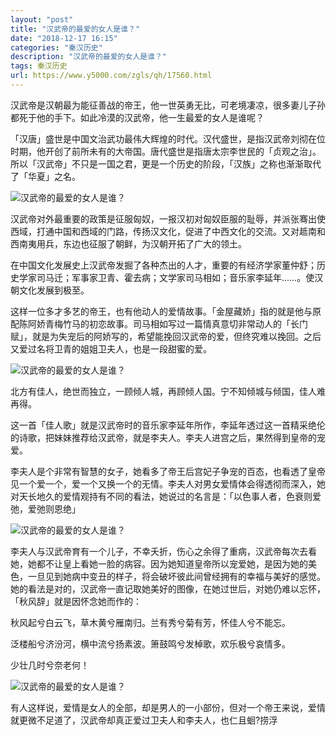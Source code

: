 ```yaml
---
layout: "post"
title: "汉武帝的最爱的女人是谁？"
date: "2018-12-17 16:15"
categories: "秦汉历史"
description: "汉武帝的最爱的女人是谁？"
tags: 秦汉历史
url: https://www.y5000.com/zgls/qh/17560.html
---
```






汉武帝是汉朝最为能征善战的帝王，他一世英勇无比，可老境凄凉，很多妻儿子孙都死于他的手下。如此冷漠的汉武帝，他一生最爱的女人是谁呢？

「汉唐」盛世是中国文治武功最伟大辉煌的时代。汉代盛世，是指汉武帝刘彻在位时期，他开创了前所未有的大帝国。唐代盛世是指唐太宗李世民的「贞观之治」。所以「汉武帝」不只是一国之君，更是一个历史的阶段，「汉族」之称也渐渐取代了「华夏」之名。

![汉武帝的最爱的女人是谁？](/uploads/allimg/170321/6-1F321105202F2.JPG)

汉武帝对外最重要的政策是征服匈奴，一报汉初对匈奴臣服的耻辱，并派张骞出使西域，打通中国和西域的门路，传扬汉文化，促进了中西文化的交流。又对趆南和西南夷用兵，东边也征服了朝鲜，为汉朝开拓了广大的领土。

在中国文化发展史上汉武帝发掘了各种杰出的人才，重要的有经济学家董仲舒；历史学家司马迁；军事家卫青、霍去病；文学家司马相如；音乐家李延年……。使汉朝文化发展到极至。

这样一位多才多艺的帝王，也有他动人的爱情故事。「金屋藏娇」指的就是他与原配陈阿娇青梅竹马的初恋故事。司马相如写过一篇情真意切非常动人的「长门赋」，就是为失宠后的阿娇写的，希望能挽回汉武帝的爱，但终究难以挽回。之后又爱过名将卫青的姐姐卫夫人，也是一段甜蜜的爱。

![汉武帝的最爱的女人是谁？](/uploads/allimg/170321/6-1F3211052304Y.JPG)

北方有佳人，绝世而独立，一顾倾人城，再顾倾人国。宁不知倾城与倾国，佳人难再得。

这一首「佳人歌」就是汉武帝时的音乐家李延年所作，李延年透过这一首精采绝伦的诗歌，把妹妹推荐给汉武帝，就是李夫人。李夫人进宫之后，果然得到皇帝的宠爱。

李夫人是个非常有智慧的女子，她看多了帝王后宫妃子争宠的百态，也看透了皇帝见一个爱一个，爱一个又换一个的无情。李夫人对男女爱情体会得透彻而深入，她对天长地久的爱情观持有不同的看法，她说过的名言是：「以色事人者，色衰则爱弛，爱弛则恩绝」

![汉武帝的最爱的女人是谁？](/uploads/allimg/170321/6-1F321105303232.JPG)

李夫人与汉武帝育有一个儿子，不幸夭折，伤心之余得了重病，汉武帝每次去看她，她都不让皇上看她一脸的病容。因为她知道皇帝所以宠爱她，是因为她的美色，一旦见到她病中变丑的样子，将会破坏彼此间曾经拥有的幸福与美好的感觉。她的看法是对的，汉武帝一直记取她美好的图像，在她过世后，对她仍难以忘怀，「秋风辞」就是因怀念她而作的：

秋风起兮白云飞，草木黄兮雁南归。兰有秀兮菊有芳，怀佳人兮不能忘。

泛楼船兮济汾河，横中流兮扬素波。箫鼓鸣兮发棹歌，欢乐极兮哀情多。

少壮几时兮奈老何！

![汉武帝的最爱的女人是谁？](/uploads/allimg/170321/6-1F32110533O47.JPG)

有人这样说，爱情是女人的全部，却是男人的一小部份，但对一个帝王来说，爱情就更微不足道了，汉武帝却真正爱过卫夫人和李夫人，也仁且蛔?捞浮
